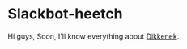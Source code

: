 # Slackbot-heetch
Hi guys,
Soon, I'll know everything about [Dikkenek](https://www.youtube.com/watch?v=VmRZwEmMnBU).
